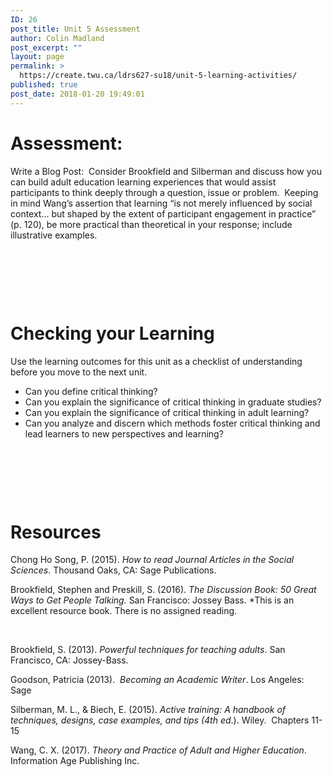 ```yaml
---
ID: 26
post_title: Unit 5 Assessment
author: Colin Madland
post_excerpt: ""
layout: page
permalink: >
  https://create.twu.ca/ldrs627-su18/unit-5-learning-activities/
published: true
post_date: 2018-01-20 19:49:01
---
```

<h1>Assessment:</h1>
Write a Blog Post:  Consider Brookfield and Silberman and discuss how you can build adult education learning experiences that would assist participants to think deeply through a question, issue or problem.  Keeping in mind Wang’s assertion that learning “is not merely influenced by social context… but shaped by the extent of participant engagement in practice” (p. 120), be more practical than theoretical in your response; include illustrative examples.

&nbsp;

&nbsp;

&nbsp;
<h1>Checking your Learning</h1>
Use the learning outcomes for this unit as a checklist of understanding before you move to the next unit.
<ul>
 	<li>Can you define critical thinking?</li>
 	<li>Can you explain the significance of critical thinking in graduate studies?</li>
 	<li>Can you explain the significance of critical thinking in adult learning?</li>
 	<li>Can you analyze and discern which methods foster critical thinking and lead learners to new perspectives and learning?</li>
</ul>
<strong> </strong>

&nbsp;

<strong> </strong>
<h1>Resources</h1>
Chong Ho Song, P. (2015). <em>How to read Journal Articles in the Social Sciences</em>. Thousand Oaks, CA: Sage Publications.

Brookfield, Stephen and Preskill, S. (2016). <em>The Discussion Book: 50 Great Ways to Get People Talking. </em>San Francisco: Jossey Bass. *This is an excellent resource book. There is no assigned reading.

&nbsp;

Brookfield, S. (2013). <em>Powerful techniques for teaching adults</em>. San Francisco, CA: Jossey-Bass.

Goodson, Patricia (2013).  <em>Becoming an Academic Writer</em>. Los Angeles: Sage

Silberman, M. L., &amp; Biech, E. (2015). <em>Active training: A handbook of techniques, designs, case examples, and tips (4th ed</em>.). Wiley.  Chapters 11-15

Wang, C. X. (2017). <em>Theory and Practice of Adult and Higher Education</em>. Information Age Publishing Inc.

&nbsp;
